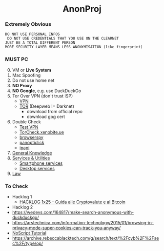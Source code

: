 <h1 align="center">AnonProj</h1>

### Extremely Obvious

```DO NOT USE PERSONAL INFOS``` <br>
``` DO NOT USE CREDENTIALS THAT YOU USE ON THE CLEARNET``` <br>
```JUST BE A TOTAL DIFFERENT PERSON``` <br>
```MORE SECURITY LAYER MEANS LESS ANONYMISATION (like fingerprint)```

### MUST PC

0. VM or **Live System**
1. Mac Spoofing
2. Do not use home net
3. **NO Proxy**
4. **NO Google**, e.g. use DuckDuckGo
5. Tor Over VPN (don't trust ISP)
    - [VPN](https://github.com/Jakkins/AnonProj/blob/master/VPN.md)
    - [TOR](https://github.com/Jakkins/AnonProj/blob/master/TOR.md) (Deepweb != Darknet)
        - download from official repo
        - download gpg cert
6. Double Check
    - [Test VPN](https://github.com/Jakkins/AnonProj/blob/master/VPN.md#test-the-vpn)
    - [TorCheck.xenobite.ue](https://torcheck.xenobite.eu/)
    - [browserspy](http://browserspy.dk)
    - [panopticlick](https://panopticlick.eff.org/)
    - [ipapi](https://ipapi.co/)
7. [General Knowledge](https://github.com/Jakkins/AnonProj/blob/master/GeneralKnowledge.md)
8. [Services & Utilities](https://github.com/Jakkins/AnonProj/blob/master/Services)
    - [Smartphone services](https://github.com/Jakkins/AnonProj/blob/master/Services/Smartphone.md)
    - [Desktop services](https://github.com/Jakkins/AnonProj/blob/master/Services/Desktop.md)
9. [Law](https://github.com/Jakkins/AnonProj/blob/master/Law.md)

### To Check

- Hacklog 1
    - [HACKLOG 1x25 - Guida alle Cryptovalute e al Bitcoin](https://www.youtube.com/watch?v=ERwv2Q_F0LA&list=PLYkvirnokewhbPaVM8Ykaj1JVnTPfdMzE&index=27)
- Hacklog 2
- https://wedevs.com/164817/make-search-anonymous-with-duckduckgo/
- https://arstechnica.com/information-technology/2015/01/browsing-in-privacy-mode-super-cookies-can-track-you-anyway/
- [NoScript Tutorial](https://www.youtube.com/watch?v=AC4ALEKZRfg)
- https://archive.rebeccablacktech.com/g/search/text/%2Fcyb%2F%2Fsec%2F/type/op/
